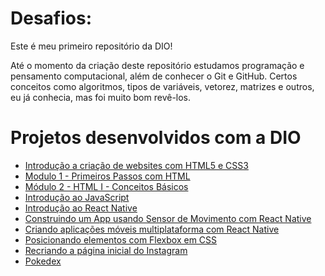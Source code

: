# Desafios:

Este é meu primeiro repositório da DIO!

Até o momento da criação deste repositório estudamos programação e pensamento computacional, além de conhecer o Git e GitHub. 
Certos conceitos como algoritmos, tipos de variáveis, vetorez, matrizes e outros, eu já conhecia, mas foi muito bom revê-los.

# Projetos desenvolvidos com a DIO

  - <a href="https://github.com/LeticiaTrindade/Introdu-oAoHTML" target="_blank">Introdução a criação de websites com HTML5 e CSS3</a>
  - <a href="https://github.com/LeticiaTrindade/Modulo1-PrimeirosPassoscomHTML" target="_blank">Modulo 1 - Primeiros Passos com HTML</a>
  - <a href=" https://github.com/LeticiaTrindade/Projeto2-FormacaoHTML-DIO/" target="_blank">  Módulo 2 - HTML I - Conceitos Básicos</a>
  - <a href="https://github.com/LeticiaTrindade/introducao-JS-DIO" target="_blank">Introdução ao JavaScript</a>
  - <a href="https://github.com/LeticiaTrindade/Introducao-ao-Reac[t-Native-DIO" target="_blank">Introdução ao React Native</a>
  - <a href="https://github.com/LeticiaTrindade/App-Lanterna" target="_blank">Construindo um App usando Sensor de Movimento com React Native</a>
  - <a href="https://github.com/LeticiaTrindade/Curriculo-DIO" target="_blank">Criando aplicações móveis multiplataforma com React Native</a>
  - <a href="https://github.com/LeticiaTrindade/Site-FlexTurismos---DIO" target="_blank">Posicionando elementos com Flexbox em CSS</a>
  - <a href="https://github.com/LeticiaTrindade/Instagram-DIO" target="_blank">Recriando a página inicial do Instagram</a>
  - <a href="https://github.com/LeticiaTrindade/Pokedex--DIO" target="_blank">Pokedex</a>
  
  
  
